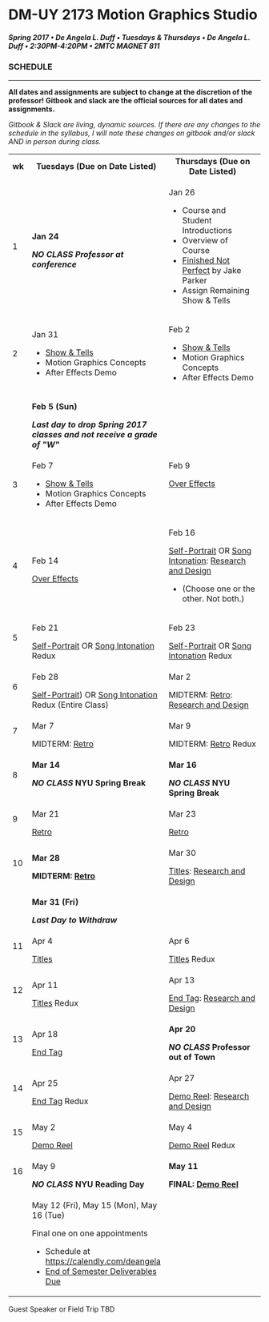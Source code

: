 # DM-UY 2173 Motion Graphics Studio
##### Spring 2017 • De Angela L. Duff • Tuesdays &amp; Thursdays • De Angela L. Duff • 2:30PM-4:20PM • 2MTC MAGNET 811

### SCHEDULE

---

**All dates and assignments are subject to change at the discretion of the professor! Gitbook and slack are the official sources for all dates and assignments.**

*Gitbook &amp; Slack are living, dynamic sources. If there are any changes to the schedule in the syllabus, I will note these changes on gitbook and/or slack AND in person during class.*

<table>
<tr>
<th width="4%">wk</th>
<th width="48%">Tuesdays (Due on Date Listed)</th>
<th width="48%">Thursdays (Due on Date Listed)</th>
</tr>

<tr>
<td>1</td>
<td><strong><p>Jan 24</p><i>NO CLASS Professor at conference</i></strong></td>
<td><p>Jan 26</p>
<ul>
<li>Course and Student Introductions</li>
<li>Overview of Course</li>
<li><a href="https://www.youtube.com/watch?v=Q4vWXbOLmaE" target="_blank">Finished Not Perfect</a> by Jake Parker
<li>Assign Remaining Show &amp; Tells</li>
</ul></td>
</tr>

<tr>
<td>2</td>
<td><p>Jan 31</p>
<ul>
<li><a href="show_and_tells.md">Show &amp; Tells</a></li>
<li>Motion Graphics Concepts</li>
<li>After Effects Demo</li>
</ul></td>
<td valign="top"><p>Feb 2</p><ul>
<li><a href="show_and_tells.md">Show &amp; Tells</a></li>
<li>Motion Graphics Concepts</li>
<li>After Effects Demo</li>
</ul></td>
</tr>

<tr>
<td><td><strong><p>Feb 5 (Sun)</p><i>Last day to drop Spring 2017 classes and not receive a grade of "W"</i></strong></td><td></td>
</tr>

<tr>
<td>3</td>
<td valign="top"><p>Feb 7</p><ul>
<li><a href="show_and_tells.md">Show &amp; Tells</a></li>
<li>Motion Graphics Concepts</li>
<li>After Effects Demo</li>
</ul></td>
<td valign="top"><p>Feb 9</p><a href="projects_overeffects.md">Over Effects</a></td>
</tr>

<tr>
<td>4</td>
<td><p>Feb 14</p><a href="projects_overeffects.md">Over Effects</a></td>
<td valign="top"><p>Feb 16</p><a href="projects_self-portrait.md">Self-Portrait</a> OR <a href="projects_songintonation.md">Song Intonation</a>: <a href="process_documentation.md">Research and Design</a> <ul><li>(Choose one or the other. Not both.)</li></ul></td>
</tr>

<tr>
<td>5</td>
<td><p>Feb 21</p><a href="projects_self-portrait.md">Self-Portrait</a> OR <a href="projects_songintonation.md">Song Intonation</a> Redux</td>
<td><p>Feb 23</p><a href="projects_self-portrait.md">Self-Portrait</a> OR <a href="projects_songintonation.md">Song Intonation</a> Redux</td>
</tr>

<tr>
<td>6</td>
<td><p>Feb 28</p><a href="projects_self-portrait.md">Self-Portrait</a>) OR <a href="projects_songintonation.md">Song Intonation</a> Redux (Entire Class)</td>
<td><p>Mar 2</p>MIDTERM: <a href="projects_retro.md">Retro</a>: <a href="process_documentation.md">Research and Design</a></td>
</tr>

<td>7</td>
<td><p>Mar 7</p>MIDTERM: <a href="projects_retro.md">Retro</a></td>
<td><p>Mar 9</p>MIDTERM: <a href="projects_retro.md">Retro</a> Redux</td>
</tr>

<tr>
<tr>
<td>8</td>
<td valign="top"><strong><p>Mar 14</p><i>NO CLASS</i> NYU Spring Break</strong></td>
<td valign="top"><strong><p>Mar 16</p><i>NO CLASS</i> NYU Spring Break</strong></td>
</tr>

<tr>
<td>9</td>
<td><p>Mar 21</p><a href="projects_retro.md">Retro</a></td>
<td><p>Mar 23</p><a href="projects_retro.md">Retro</a></td>
</tr>



<tr>
<td>10</td>
<td><strong><p>Mar 28</p>MIDTERM: <a href="projects_retro.md">Retro</a></strong></td>
<td><p>Mar 30</p><a href="projects_titles.md">Titles</a>: <a href="process_documentation.md">Research and Design</a></td>
</tr>

<tr>
<td></td><td><strong><p>Mar 31 (Fri)</p><i>Last Day to Withdraw</i></strong></td><td></td>
</tr>

<tr>
<td>11</td>
<td><p>Apr 4</p><a href="projects_titles.md">Titles</a></td>
<td><p>Apr 6</p><a href="projects_titles.md">Titles</a> Redux</td>
</tr>
<tr>
<td>12</td>
<td><p>Apr 11</p><a href="projects_titles.md">Titles</a> Redux</td>
<td><p>Apr 13</p><a href="projects_endtag.md">End Tag</a>: <a href="process_documentation.md">Research and Design</a></td>
</tr>
<tr>
<td>13</td>
<td><p>Apr 18</p><a href="projects_endtag.md">End Tag</a></td>
<td><strong><p>Apr 20</p><i>NO CLASS</i> Professor out of Town</strong></td>
</tr>
<tr>
<td>14</td>
<td><p>Apr 25</p><a href="projects_endtag.md">End Tag</a> Redux</td>
<td><p>Apr 27</p><a href="projects_demoreel.md">Demo Reel</a>: <a href="process_documentation.md">Research and Design</a></td>
</tr>

<tr>
<td>15</td>
<td><p>May 2</p><a href="projects_demoreel.md">Demo Reel</a></td>
<td><p>May 4</p><a href="projects_demoreel.md">Demo Reel</a> Redux</td>
</tr>

<tr>
<td>16</td>
<td><p>May 9</p><strong><i>NO CLASS</i> NYU Reading Day</strong></td>
<td><strong><p>May 11</p>FINAL: <a href="projects_demo_reel.md">Demo Reel</a></strong></td>
</tr>

<tr>
<td></td>
<td><p>May 12 (Fri), May 15 (Mon), May 16 (Tue)</p>Final one on one appointments
<ul>
<li>Schedule at <a href="https://calendly.com/deangela">https://calendly.com/deangela</li>
<li><a href="end_of_semester_deliverables.md">End of Semester Deliverables Due</li>
</ul></td>
<td></td>
</tr>


</table>

Guest Speaker or Field Trip TBD